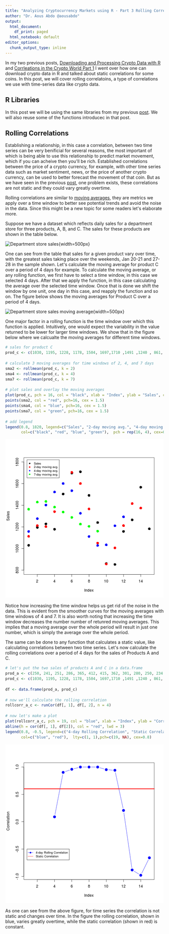 ```yaml
---
title: "Analyzing Cryptocurrency Markets using R - Part 3 Rolling Correlations and More!"
author: "Dr. Aous Abdo @aousabdo"
output:
  html_document:
    df_print: paged
  html_notebook: default
editor_options:
  chunk_output_type: inline
---
```


In my two previous posts, [Downloading and Processing Crypto Data with R](http://rpubs.com/aousabdo/crypto_1) and [Corrleations in the Crypto World Part 1](http://rpubs.com/aousabdo/crypto_2) I went over how one can download crypto data in R and talked about static correlations for some coins. In this post, we will cover rolling correlatoins, a type of correlations we use with time-series data like crypto data. 

## R Libraries 
In this post we will be using the same libraries from my previous [post](http://rpubs.com/aousabdo/crypto_2). We will also reuse some of the functions introducec in that post. 



## Rolling Correlations

Establishing a relationship, in this case a correlation, between two time series can be very benificial for several reasons, the most important of which is being able to use this relationship to predict market movement, which if you can acheive then you'll be rich. Established correlations between the price of a crypto currency, for example, with other time series data such as market sentiment, news, or the price of another crypto currency, can be used to better forecast the movement of that coin. But as we have seen in the previous [post](http://rpubs.com/aousabdo/crypto_2), one problem exists, these correlations are not static and they could vary greatly overtime.

Rolling correlations are similar to [moving averages](https://www.investopedia.com/university/movingaverage/movingaverages1.asp), they are metrics we apply over a time window to better see potential trends and avoid the noise in the data. Since this might be a new topic for some readers let's elaborate more. 

Suppose we have a dataset which reflects daily sales for a department store for three products, A, B, and C. The sales for these products are shown in the table below. 

![Department store sales](../figures/sales.PNG){width=500px}

One can see from the table that sales for a given product vary over time, with the greatest sales taking place over the weekends, Jan 20-21 and 27-28 in the sample shown. Let's calculate the moving average for product C over a period of 4 days for example. To calculate the moving average, or any rolling function, we first have to select a time window, in this case we selected 4 days. After that we apply the function, in this case calculating the average over the selected time window. Once that is done we shift the window by one unit, one day in this case, and reapply the function and so on. The figure below shows the moving averages for Product C over a period of 4 days.

![Department store sales moving average](../figures/sales2.PNG){width=500px}

One major factor in a rolling function is the time window over which this function is applied. Intuitively, one would expect the variability in the value returned to be lower for larger time windows. We show that in the figure below where we calcualte the moving averages for different time windows.

```r
# sales for product C
prod_c <- c(1030, 1195, 1228, 1178, 1504, 1697,1710 ,1491 ,1240 , 861, 853, 1158, 1265, 1566,1182)

# calculate 3 moving averages for time windows of 2, 4, and 7 days
sma2 <- rollmean(prod_c, k = 2)
sma4 <- rollmean(prod_c, k = 4)
sma7 <- rollmean(prod_c, k = 7)

# plot sales and overlay the moving averages
plot(prod_c, pch = 16, col = "black", xlab = "Index", ylab = "Sales", cex = 1.5, ylim = c(800, 1800))
points(sma2, col = "red", pch=16, cex = 1.5)
points(sma4, col = "blue", pch=16, cex = 1.5)
points(sma7, col = "green", pch=16, cex = 1.5)

# add legend
legend(0.8, 1820, legend=c("Sales", "2-day moving avg.", "4-day moving avg.", "7-day moving avg."),
       col=c("black", "red", "blue", "green"),  pch = rep(16, 4), cex=0.8)
```

![plot of chunk unnamed-chunk-2](figure/unnamed-chunk-2-1.png)

Notice how increasing the time window helps us get rid of the noise in the data. This is evident from the smoother curves for the moving averages with time windows of 4 and 7. It is also worth noting that increasing the time window decreases the number number of retunred moving averages. This implies that a moving average over the whole period will result in just one number, which is simply the average over the whole period. 

The same can be done to any function that calculates a static value, like calculating correlations between two time series. 
Let's now calculate the rolling correlations over a period of 4 days for the sales of Products A and C. 


```r
# let's put the two sales of products A and C in a data.frame
prod_a <- c(250, 241, 251, 286, 365, 412, 415, 362, 301, 280, 250, 234, 215, 198, 300)
prod_c <- c(1030, 1195, 1228, 1178, 1504, 1697,1710 ,1491 ,1240 , 861, 853, 1158, 1265, 1566,1182)

df <- data.frame(prod_a, prod_c)

# now we'll calculate the rolling correlation
rollcorr_a_c <- runCor(df[, 1], df[, 2], n = 4)

# now let's make a plot
plot(rollcorr_a_c, pch = 19, col = "blue", xlab = "Index", ylab = "Correlation", cex = 1.5, type = "b")
abline(h = cor(df[, 1], df[2]), col = "red", lwd = 3)
legend(0.8, -0.5, legend=c("4-day Rolling Correlation", "Static Correlation"),
       col=c("blue", "red"),  lty=c(1, 1),pch=c(19, NA), cex=0.8)
```

![plot of chunk unnamed-chunk-3](figure/unnamed-chunk-3-1.png)

As one can see from the above figure, for time series the correlation is not static and changes over time. In the figure the rolling correlation, shown in blue, varies greatly overtime, while the static correlation (shown in red) is constant.





